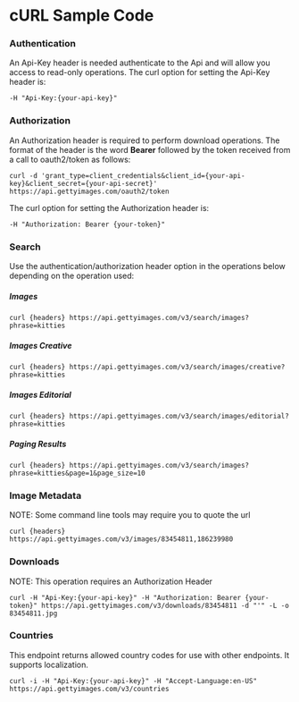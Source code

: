 
# cURL Sample Code

### Authentication

An Api-Key header is needed authenticate to the Api and will allow you access to read-only operations. The curl option for setting the Api-Key header is:

    -H "Api-Key:{your-api-key}"

### Authorization

An Authorization header is required to perform download operations. The format of the header is the word **Bearer** followed by the token received from a call to oauth2/token as follows:

	curl -d 'grant_type=client_credentials&client_id={your-api-key}&client_secret={your-api-secret}' https://api.gettyimages.com/oauth2/token

The curl option for setting the Authorization header is:

	-H "Authorization: Bearer {your-token}"

### Search

Use the authentication/authorization header option in the operations below depending on the operation used:

##### Images
    curl {headers} https://api.gettyimages.com/v3/search/images?phrase=kitties

##### Images Creative
    curl {headers} https://api.gettyimages.com/v3/search/images/creative?phrase=kitties

##### Images Editorial
    curl {headers} https://api.gettyimages.com/v3/search/images/editorial?phrase=kitties

##### Paging Results
    curl {headers} https://api.gettyimages.com/v3/search/images?phrase=kitties&page=1&page_size=10

### Image Metadata
NOTE: Some command line tools may require you to quote the url

    curl {headers} https://api.gettyimages.com/v3/images/83454811,186239980
### Downloads
NOTE: This operation requires an Authorization Header

    curl -H "Api-Key:{your-api-key}" -H "Authorization: Bearer {your-token}" https://api.gettyimages.com/v3/downloads/83454811 -d "'" -L -o 83454811.jpg

### Countries
This endpoint returns allowed country codes for use with other endpoints. It supports localization.

    curl -i -H "Api-Key:{your-api-key}" -H "Accept-Language:en-US" https://api.gettyimages.com/v3/countries
